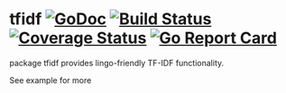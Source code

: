 # tfidf  [![GoDoc](https://godoc.org/github.com/go-nlp/tfidf?status.svg)](https://godoc.org/github.com/go-nlp/tfidf) [![Build Status](https://travis-ci.org/go-nlp/tfidf.svg?branch=master)](https://travis-ci.org/go-nlp/tfidf) [![Coverage Status](https://coveralls.io/repos/github/go-nlp/tfidf/badge.svg?branch=master)](https://coveralls.io/github/go-nlp/tfidf?branch=master) [![Go Report Card](https://goreportcard.com/badge/github.com/go-nlp/tfidf)](https://goreportcard.com/report/github.com/go-nlp/tfidf) #

package tfidf provides lingo-friendly TF-IDF functionality. 

See example for more
